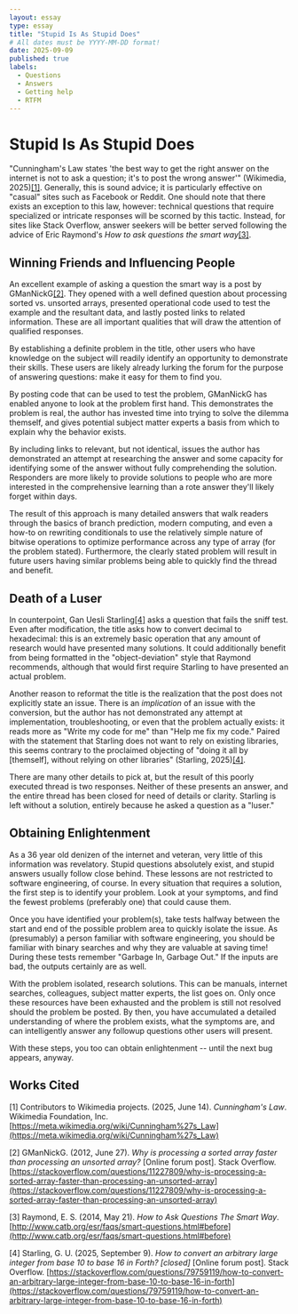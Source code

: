 ```yaml
---
layout: essay
type: essay
title: "Stupid Is As Stupid Does"
# All dates must be YYYY-MM-DD format!
date: 2025-09-09
published: true
labels:
  - Questions
  - Answers
  - Getting help
  - RTFM
---
```


# Stupid Is As Stupid Does

"Cunningham's Law states 'the best way to get the right answer on the internet is not to ask a question; it's to post the wrong answer'" (Wikimedia, 2025)[[1]](#1). Generally, this is sound advice; it is particularly effective on "casual" sites such as Facebook or Reddit. One should note that there exists an exception to this law, however: technical questions that require specialized or intricate responses will be scorned by this tactic. Instead, for sites like Stack Overflow, answer seekers will be better served following the advice of Eric Raymond's *How to ask questions the smart way*[[3]](#3).

## Winning Friends and Influencing People

An excellent example of asking a question the smart way is a post by GManNickG[[2]](#2). They opened with a well defined question about processing sorted vs. unsorted arrays, presented operational code used to test the example and the resultant data, and lastly posted links to related information. These are all important qualities that will draw the attention of qualified responses.

By establishing a definite problem in the title, other users who have knowledge on the subject will readily identify an opportunity to demonstrate their skills. These users are likely already lurking the forum for the purpose of answering questions: make it easy for them to find you.

By posting code that can be used to test the problem, GManNickG has enabled anyone to look at the problem first hand. This demonstrates the problem is real, the author has invested time into trying to solve the dilemma themself, and gives potential subject matter experts a basis from which to explain why the behavior exists.

By including links to relevant, but not identical, issues the author has demonstrated an attempt at researching the answer and some capacity for identifying some of the answer without fully comprehending the solution. Responders are more likely to provide solutions to people who are more interested in the comprehensive learning than a rote answer they'll likely forget within days.

The result of this approach is many detailed answers that walk readers through the basics of branch prediction, modern computing, and even a how-to on rewriting conditionals to use the relatively simple nature of bitwise operations to optimize performance across any type of array (for the problem stated). Furthermore, the clearly stated problem will result in future users having similar problems being able to quickly find the thread and benefit.

## Death of a Luser

In counterpoint, Gan Uesli Starling[[4]](#4) asks a question that fails the sniff test. Even after modification, the title asks how to convert decimal to hexadecimal: this is an extremely basic operation that any amount of research would have presented many solutions. It could additionally benefit from being formatted in the "object-deviation" style that Raymond recommends, although that would first require Starling to have presented an actual problem.

Another reason to reformat the title is the realization that the post does not explicitly state an issue. There is an *implication* of an issue with the conversion, but the author has not demonstrated any attempt at implementation, troubleshooting, or even that the problem actually exists: it reads more as "Write my code for me" than "Help me fix my code." Paired with the statement that Starling does not want to rely on existing libraries, this seems contrary to the proclaimed objecting of "doing it all by [themself], without relying on other libraries" (Starling, 2025)[[4]](#4).

There are many other details to pick at, but the result of this poorly executed thread is two responses. Neither of these presents an answer, and the entire thread has been closed for need of details or clarity. Starling is left without a solution, entirely because he asked a question as a "luser."

## Obtaining Enlightenment

As a 36 year old denizen of the internet and veteran, very little of this information was revelatory. Stupid questions absolutely exist, and stupid answers usually follow close behind. These lessons are not restricted to software engineering, of course. In every situation that requires a solution, the first step is to identify your problem. Look at your symptoms, and find the fewest problems (preferably one) that could cause them.

Once you have identified your problem(s), take tests halfway between the start and end of the possible problem area to quickly isolate the issue. As (presumably) a person familiar with software engineering, you should be familiar with binary searches and why they are valuable at saving time! During these tests remember "Garbage In, Garbage Out." If the inputs are bad, the outputs certainly are as well.

With the problem isolated, research solutions. This can be manuals, internet searches, colleagues, subject matter experts, the list goes on. Only once these resources have been exhausted and the problem is still not resolved should the problem be posted. By then, you have accumulated a detailed understanding of where the problem exists, what the symptoms are, and can intelligently answer any followup questions other users will present.

With these steps, you too can obtain enlightenment -- until the next bug appears, anyway.

## Works Cited

<a id="1">[1]</a> 
Contributors to Wikimedia projects. (2025, June 14).
*Cunningham's Law*.
Wikimedia Foundation, Inc.
[https://meta.wikimedia.org/wiki/Cunningham%27s_Law](https://meta.wikimedia.org/wiki/Cunningham%27s_Law)

<a id="2">[2]</a> 
GManNickG. (2012, June 27).
*Why is processing a sorted array faster than processing an unsorted array?* [Online forum post].
Stack Overflow.
[https://stackoverflow.com/questions/11227809/why-is-processing-a-sorted-array-faster-than-processing-an-unsorted-array](https://stackoverflow.com/questions/11227809/why-is-processing-a-sorted-array-faster-than-processing-an-unsorted-array)

<a id="3">[3]</a> 
Raymond, E. S. (2014, May 21).
*How to Ask Questions The Smart Way*.
[http://www.catb.org/esr/faqs/smart-questions.html#before](http://www.catb.org/esr/faqs/smart-questions.html#before)

<a id="4">[4]</a> 
Starling, G. U. (2025, September 9).
*How to convert an arbitrary large integer from base 10 to base 16 in Forth? [closed]* [Online forum post].
Stack Overflow.
[https://stackoverflow.com/questions/79759119/how-to-convert-an-arbitrary-large-integer-from-base-10-to-base-16-in-forth](https://stackoverflow.com/questions/79759119/how-to-convert-an-arbitrary-large-integer-from-base-10-to-base-16-in-forth)
